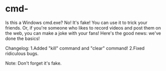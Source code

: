 # cmd-
Is this a Windows cmd.exe? No! It's fake! You can use it to trick your friends. Or, if you're someone who likes to record videos and post them on the web, you can make a joke with your fans! Here's the good news: we've done the basics!

Changelog:
1.Added "kill" command and "clear" command!
2.Fixed ridiculous bugs.

Note: Don't forget it's fake.
